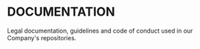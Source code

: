 # DOCUMENTATION
Legal documentation, guidelines and code of conduct used in our Company's repositories.
